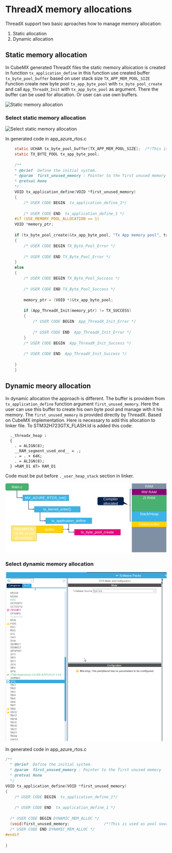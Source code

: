 # ThreadX memory allocations

ThreadX support two basic aproaches how to manage memory allocation:
1. Static allocation
2. Dynamic allocation

## Static memory allocation

In CubeMX generated ThreadX files the static memory alloication is created in function
```tx_application_define``` 
in this function use created buffer ```tx_byte_pool_buffer``` based on user stack size ```TX_APP_MEM_POOL_SIZE```
Function create new byte pool ```tx_app_byte_pool``` with ```tx_byte_pool_create``` and call ```App_ThreadX_Init``` with ```tx_app_byte_pool``` as argument. There the buffer can be used for allocation. Or user can use own buffers. 

  ![Static memory allocation](./img/02.svg)

### Select static memory allocation
![Select static memory allocation](./img/09.png)

In generated code in app_azure_rtos.c
```c
    static UCHAR tx_byte_pool_buffer[TX_APP_MEM_POOL_SIZE];  /*!This is used as pool source!*/
    static TX_BYTE_POOL tx_app_byte_pool;

    /**
    * @brief  Define the initial system.
    * @param  first_unused_memory : Pointer to the first unused memory
    * @retval None
    */
    VOID tx_application_define(VOID *first_unused_memory)
    {
        /* USER CODE BEGIN  tx_application_define_1*/

        /* USER CODE END  tx_application_define_1 */
    #if (USE_MEMORY_POOL_ALLOCATION == 1)
    VOID *memory_ptr;

    if (tx_byte_pool_create(&tx_app_byte_pool, "Tx App memory pool", tx_byte_pool_buffer, TX_APP_MEM_POOL_SIZE) != TX_SUCCESS)
    {
        /* USER CODE BEGIN TX_Byte_Pool_Error */

        /* USER CODE END TX_Byte_Pool_Error */
    }
    else
    {
        /* USER CODE BEGIN TX_Byte_Pool_Success */

        /* USER CODE END TX_Byte_Pool_Success */

        memory_ptr = (VOID *)&tx_app_byte_pool;

        if (App_ThreadX_Init(memory_ptr) != TX_SUCCESS)
        {
            /* USER CODE BEGIN  App_ThreadX_Init_Error */

            /* USER CODE END  App_ThreadX_Init_Error */
        }
        /* USER CODE BEGIN  App_ThreadX_Init_Success */

        /* USER CODE END  App_ThreadX_Init_Success */

    }
    }

```

## Dynamic meory allocation 

In dynamic allocation the approach is different. 
The buffer is providem from ```tx_application_define``` function argument ```first_unused_memory```. Here the user can use this buffer to create his own byte pool and manage with it his memory. 
The ```first_unused_memory``` is provided directly by ThreadX. Based on CubeMX implementation. Here is necessary to add this allocation to linker file. 
To STM32H723GTX_FLASH.ld is added this code:
```
  ._threadx_heap :
  {
    . = ALIGN(8);
    __RAM_segment_used_end__ = .;
    . = . + 64K;
    . = ALIGN(8);
  } >RAM_D1 AT> RAM_D1

```

  Code must be put before ```._user_heap_stack``` section in linker. 

  ![Dynamic memory allocation](./img/01.svg)

### Select dynamic memory allocation
![Select dynamic memory allocation](./img/10.png)

In generated code in app_azure_rtos.c
```c
/**
  * @brief  Define the initial system.
  * @param  first_unused_memory : Pointer to the first unused memory
  * @retval None
  */
VOID tx_application_define(VOID *first_unused_memory)
{
    /* USER CODE BEGIN  tx_application_define_1*/

    /* USER CODE END  tx_application_define_1 */

  /* USER CODE BEGIN DYNAMIC_MEM_ALLOC */
  (void)first_unused_memory;               /*!This is used as pool source!*/
  /* USER CODE END DYNAMIC_MEM_ALLOC */
#endif

}
```